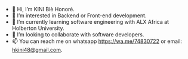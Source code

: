 - 👋 Hi, I’m KINI Biè Honoré.
- 👀 I’m interested in Backend or Front-end development.
- 🌱 I’m currently learning software engineering with ALX Africa at Holberton University.
- 💞️ I’m looking to collaborate with software developers.
- 📫 You can reach me on whatsapp https://wa.me/74830722 or email: hkini48@gmail.com.

<!---
honokini/honokini is a ✨ special ✨ repository because its `README.md` (this file) appears on your GitHub profile.
You can click the Preview link to take a look at your changes.
--->
